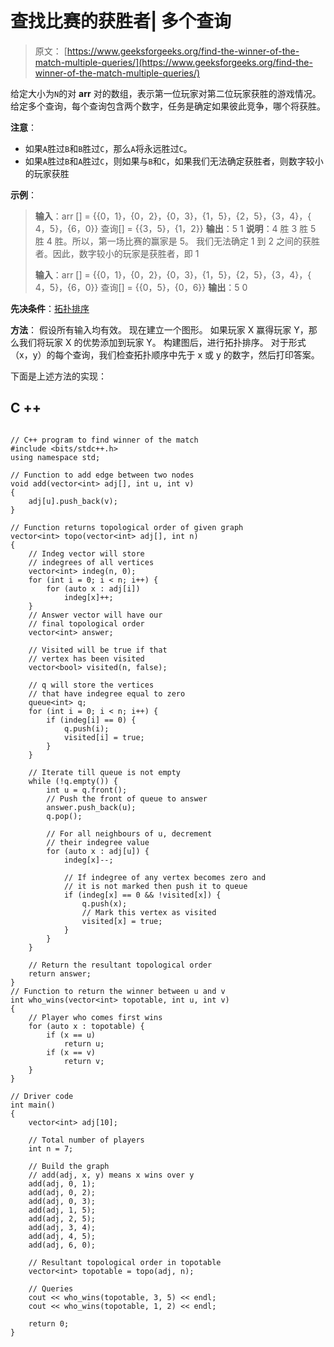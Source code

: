 # 查找比赛的获胜者| 多个查询

> 原文： [https://www.geeksforgeeks.org/find-the-winner-of-the-match-multiple-queries/](https://www.geeksforgeeks.org/find-the-winner-of-the-match-multiple-queries/)

给定大小为`N`的对 **arr** 对的数组，表示第一位玩家对第二位玩家获胜的游戏情况。 给定多个查询，每个查询包含两个数字，任务是确定如果彼此竞争，哪个将获胜。

**注意**：

*   如果`A`胜过`B`和`B`胜过`C`，那么`A`将永远胜过`C`。
*   如果`A`胜过`B`和`A`胜过`C`，则如果与`B`和`C`，如果我们无法确定获胜者，则数字较小的玩家获胜

**示例**：

> **输入**：arr [] = {{0，1}，{0，2}，{0，3}，{1，5}，{2，5}，{3，4}，{ 4，5}，{6，0}}
> 查询[] = {{3，5}，{1，2}}
> **输出**：5
> 1
> **说明**：4 胜 3 胜 5 胜 4 胜。所以，第一场比赛的赢家是 5。
> 我们无法确定 1 到 2 之间的获胜者。因此，数字较小的玩家是获胜者，即 1
> 
> **输入**：arr [] = {{0，1}，{0，2}，{0，3}，{1，5}，{2，5}，{3，4}，{ 4，5}，{6，0}}
> 查询[] = {{0，5}，{0，6}}
> **输出**：5
> 0

**先决条件**：[拓扑排序](https://www.geeksforgeeks.org/topological-sorting/)

**方法**：
假设所有输入均有效。 现在建立一个图形。 如果玩家 X 赢得玩家 Y，那么我们将玩家 X 的优势添加到玩家 Y。 构建图后，进行拓扑排序。 对于形式（x，y）的每个查询，我们检查拓扑顺序中先于 x 或 y 的数字，然后打印答案。

下面是上述方法的实现：

## C ++

```

// C++ program to find winner of the match 
#include <bits/stdc++.h> 
using namespace std; 

// Function to add edge between two nodes 
void add(vector<int> adj[], int u, int v) 
{ 
    adj[u].push_back(v); 
} 

// Function returns topological order of given graph 
vector<int> topo(vector<int> adj[], int n) 
{ 
    // Indeg vector will store 
    // indegrees of all vertices 
    vector<int> indeg(n, 0); 
    for (int i = 0; i < n; i++) { 
        for (auto x : adj[i]) 
            indeg[x]++; 
    } 
    // Answer vector will have our 
    // final topological order 
    vector<int> answer; 

    // Visited will be true if that 
    // vertex has been visited 
    vector<bool> visited(n, false); 

    // q will store the vertices 
    // that have indegree equal to zero 
    queue<int> q; 
    for (int i = 0; i < n; i++) { 
        if (indeg[i] == 0) { 
            q.push(i); 
            visited[i] = true; 
        } 
    } 

    // Iterate till queue is not empty 
    while (!q.empty()) { 
        int u = q.front(); 
        // Push the front of queue to answer 
        answer.push_back(u); 
        q.pop(); 

        // For all neighbours of u, decrement 
        // their indegree value 
        for (auto x : adj[u]) { 
            indeg[x]--; 

            // If indegree of any vertex becomes zero and 
            // it is not marked then push it to queue 
            if (indeg[x] == 0 && !visited[x]) { 
                q.push(x); 
                // Mark this vertex as visited 
                visited[x] = true; 
            } 
        } 
    } 

    // Return the resultant topological order 
    return answer; 
} 
// Function to return the winner between u and v 
int who_wins(vector<int> topotable, int u, int v) 
{ 
    // Player who comes first wins 
    for (auto x : topotable) { 
        if (x == u) 
            return u; 
        if (x == v) 
            return v; 
    } 
} 

// Driver code 
int main() 
{ 
    vector<int> adj[10]; 

    // Total number of players 
    int n = 7; 

    // Build the graph 
    // add(adj, x, y) means x wins over y 
    add(adj, 0, 1); 
    add(adj, 0, 2); 
    add(adj, 0, 3); 
    add(adj, 1, 5); 
    add(adj, 2, 5); 
    add(adj, 3, 4); 
    add(adj, 4, 5); 
    add(adj, 6, 0); 

    // Resultant topological order in topotable 
    vector<int> topotable = topo(adj, n); 

    // Queries 
    cout << who_wins(topotable, 3, 5) << endl; 
    cout << who_wins(topotable, 1, 2) << endl; 

    return 0; 
} 

```